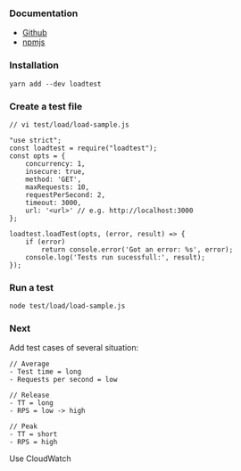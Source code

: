 ### Documentation
- [Github](https://github.com/alexfernandez/loadtest)
- [npmjs](https://www.npmjs.com/package/loadtest)

### Installation
```
yarn add --dev loadtest
```

### Create a test file
```
// vi test/load/load-sample.js

"use strict";
const loadtest = require("loadtest");
const opts = {
    concurrency: 1,
    insecure: true,
    method: 'GET',
    maxRequests: 10,
    requestPerSecond: 2,
    timeout: 3000,
    url: '<url>' // e.g. http://localhost:3000
};

loadtest.loadTest(opts, (error, result) => {
    if (error)
        return console.error('Got an error: %s', error);
    console.log('Tests run sucessfull:', result);
});
```

### Run a test
```
node test/load/load-sample.js
```

### Next
Add test cases of several situation:
```
// Average
- Test time = long
- Requests per second = low

// Release
- TT = long
- RPS = low -> high

// Peak
- TT = short
- RPS = high
```

Use CloudWatch
